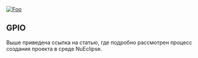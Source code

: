 [![Foo](https://img.shields.io/badge/Nuvoton%20первый%20проект%20NuEclipse-brightgreen.svg?style=social&logo=vk&color=blue)](https://vk.com/@50650245-nuvotonnumaker-m032se-sozdaem-svoi-pervyi-proekt-v-srede-nue) 

## GPIO  
Выше приведена ссылка на статью, где подробно рассмотрен процесс создания проекта в среде NuEclipse.

